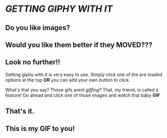 # *GETTING GIPHY WITH IT*
 
## Do you like images?
## Would you like them better if they **MOVED???**
## Look no further!!

Getting giphy with it is very easy to use. Simply click one of the pre loaded options at the top **OR** you can add your own button to click.

What's that you say? Those gifs arent *giffing?* That, my friend, is called a feature! Go ahead and click one of those images and watch that baby **GIF**

## That's it.
## This is my **GIF** to you!
